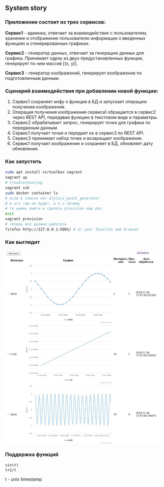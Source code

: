 ## System story
### Приложение состоит из трех сервисов:
<b>Сервис1</b> - админка, отвечает за взаимодействие с пользователем, хранение и отображение пользователю информации о введенных функциях и сгенерированных графиках.

<b>Сервис2</b> - генератор данных, отвечает за генерацию данных для графика. Принимает одрну из двух предустановленных функции, генерирует по ним массив [(x, y)]. 

<b>Сервис3</b> - генератор изображений, генерирует изображение по подготовленным данным. 

### Сценарий взаимодействия при добавлении новой функции:

1. Сервис1 сохраняет инфу о функции в БД и запускает операцию получения изображения.
2. Операция получения изображения сервиса1 обращается в сервис2 через REST API, передавая функцию в текстовом виде и параметры.
3. Сервис2 обрабатывает запрос, генерирует точки для графика по переданным данным.
4. Сервис1 получает точки и передает их в сервис3 по REST API.
5. Сервис3 принимает набор точек и возвращает изображение.
6. Сервис1 получает изображение и сохраняет в БД, обновляет дату обновления.

### Как запустить

```bash
sudo apt install virtualbox vagrant
vagrant up 
# troubleshooting
vagrant ssh
sudo docker container ls
# если в списке нет alytics_point_generator
# а его там не будет, и х.з почему
# то нужно выйти и сделать provision еще раз
exit
vagrant provision
# теперь всё должно работать
firefox http://127.0.0.1:5001/ # or your favorite web browser
```

### Как выглядит

![alt text](img.jpg)

### Поддержка функций

```
sin(t)
t+2/t
```

t - unix timestamp


